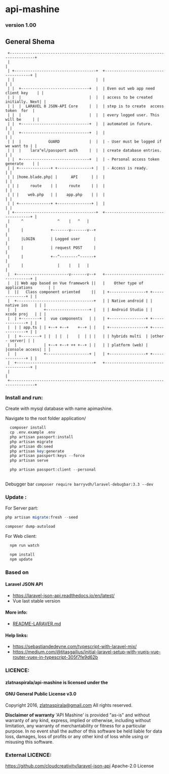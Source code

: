 # api-mashine #
### version 1.00 ###

## General Shema ##
```
 +---------------------------------------------------------------------------------+
 |                                                                                 |
 | +------------------------------------+  +-------------------------------------+ |
 | |                                    |  |                                     | |
 | |  +------------------------------+  |  | Even out web app need client key    | |
 | |  |                              |  |  | access to be created initially. Next| |
 | |  |  LARAVEL 8 JSON-API Core     |  |  | step is to create  access token  for  |
 | |  |                              |  |  | every logged user. This will be     | |
 | |  +------------------------------+  |  | automated in future.                | |
 | |  +------------------------------+  |  |                                     | |
 | |  |            GUARD             |  |  | - User must be logged if we want to | |
 | |  |    lara^el/passport auth     |  |  | create database entries.            | |
 | |  +------------------------------+  |  | - Personal access token generate    | |
 | | +--------------+ +---------------+ |  | - Access is ready.                  | |
 | | |home.blade.php| |      API      | |  |                                     | |
 | | |     route    | |     route     | |  |                                     | |
 | | |    web.php   | |    app.php    | |  |                                     | |
 | | +--------------+ +---------------+ |  |                                     | |
 | +------------------------------------+  +-------------------------------------+ |
 |     ^               ^    |   ^   |                                              |
 |     |            +-------v-------v--+                                           |
 |     |LOGIN       | Logged user      |                                           |
 |     |            | request POST     |                                           |
 |     |            +--^--------^------+                                           |
 |     |               |    |   |   |                                              |
 |  +-----------------------v-------v--+   +-------------------------------------+ |
 |  || Web app based on Vue framework ||   |    Other type of applications       | |
 |  ||   Class component oriented     ||   | +----------------+ +--------------+ | |
 |  +----------------------------------+   | | Native android | | native ios   | | |
 |  |            +-------------------+ |   | | Android Studio | | xcode proj   | | |
 |  | +--------+ |  vue components   | |   | +----------------+ +--------------+ | |
 |  | | app.ts | | +--+ +--+    +--+ | |   | +----------------+ +--------------+ | |
 |  | +--------+ | |  | |  |    |  | | |   | | hybrids multi  | |other - server| | |
 |  |            | +--+ +--+ ++ +--+ | |   | | platform (web) | |console access| | |
 |  |            +-------------------+ |   | +----------------+ +--------------+ | |
 |  +----------------------------------+   +-------------------------------------+ |
 |                                                                                 |
 +---------------------------------------------------------------------------------+
```

### Install and run:

Create with mysql database with name apimashine.

Navigate to the root folder application/

```php
  composer install
  cp .env.example .env
  php artisan passport:install
  php artisan migrate
  php artisan db:seed
  php artisan key:generate
  php artisan passport:keys --force
  php artisan serve

  php artisan passport:client --personal
  
```

Debugger bar
`composer require barryvdh/laravel-debugbar:3.3 --dev`

### Update :

For Server part:
```s
php artisan migrate:fresh --seed

composer dump-autoload

```

For Web client:
```js
  npm run watch

  npm install
  npm update
```

### Based on

####  Laravel JSON API

 - https://laravel-json-api.readthedocs.io/en/latest/
 - Vue last stable version


#### More info:

  - [README-LARAVER.md](https://github.com/zlatnaspirala/api-mashine/blob/test-dev/README-LARAVER.md)


#### Help links:

 - https://sebastiandedeyne.com/typescript-with-laravel-mix/
 - https://medium.com/@titasgailius/initial-laravel-setup-with-vuejs-vue-router-vuex-in-typescript-305f7fe9d62b

### LICENCE:

#### zlatnaspirala/api-mashine is licensed under the
#### GNU General Public License v3.0

Copyright 2016, zlatnaspirala@gmail.com
All rights reserved.

<b>Disclaimer of warranty</b>
    'API Mashine' is provided "as-is" and without warranty of any kind, express, implied or otherwise,
    including without limitation, any warranty of merchantability or fitness for a particular purpose.
    In no event shall the author of this software be held liable for data loss,
    damages, loss of profits or any other kind of loss while using or misusing this software.


### External LICENCE:

   https://github.com/cloudcreativity/laravel-json-api
   Apache-2.0 License
